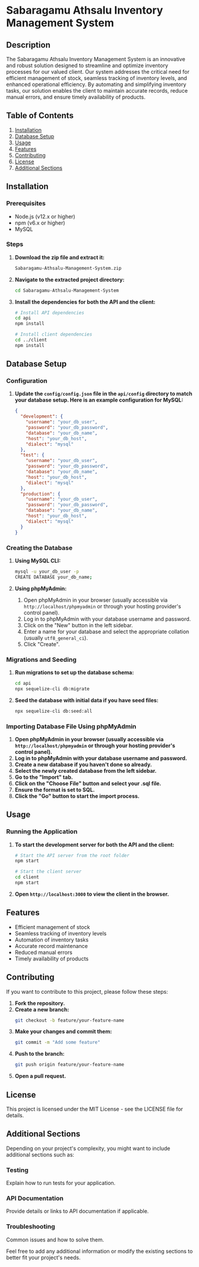 # Sabaragamu Athsalu Inventory Management System

## Description

The Sabaragamu Athsalu Inventory Management System is an innovative and robust solution designed to streamline and optimize inventory processes for our valued client. Our system addresses the critical need for efficient management of stock, seamless tracking of inventory levels, and enhanced operational efficiency. By automating and simplifying inventory tasks, our solution enables the client to maintain accurate records, reduce manual errors, and ensure timely availability of products.

## Table of Contents

1. [Installation](#installation)
2. [Database Setup](#database-setup)
3. [Usage](#usage)
4. [Features](#features)
5. [Contributing](#contributing)
6. [License](#license)
7. [Additional Sections](#additional-sections)

## Installation

### Prerequisites

- Node.js (v12.x or higher)
- npm (v6.x or higher)
- MySQL

### Steps

1. **Download the zip file and extract it:**
   ```sh
   Sabaragamu-Athsalu-Management-System.zip
   ```
2. **Navigate to the extracted project directory:**
   ```sh
   cd Sabaragamu-Athsalu-Management-System
   ```
3. **Install the dependencies for both the API and the client:**

   ```sh
   # Install API dependencies
   cd api
   npm install

   # Install client dependencies
   cd ../client
   npm install
   ```

## Database Setup

### Configuration

1. **Update the `config/config.json` file in the `api/config` directory to match your database setup. Here is an example configuration for MySQL:**
   ```json
   {
     "development": {
       "username": "your_db_user",
       "password": "your_db_password",
       "database": "your_db_name",
       "host": "your_db_host",
       "dialect": "mysql"
     },
     "test": {
       "username": "your_db_user",
       "password": "your_db_password",
       "database": "your_db_name",
       "host": "your_db_host",
       "dialect": "mysql"
     },
     "production": {
       "username": "your_db_user",
       "password": "your_db_password",
       "database": "your_db_name",
       "host": "your_db_host",
       "dialect": "mysql"
     }
   }
   ```

### Creating the Database

1. **Using MySQL CLI:**

   ```sh
   mysql -u your_db_user -p
   CREATE DATABASE your_db_name;
   ```

2. **Using phpMyAdmin:**
   1. Open phpMyAdmin in your browser (usually accessible via `http://localhost/phpmyadmin` or through your hosting provider's control panel).
   2. Log in to phpMyAdmin with your database username and password.
   3. Click on the "New" button in the left sidebar.
   4. Enter a name for your database and select the appropriate collation (usually `utf8_general_ci`).
   5. Click "Create".

### Migrations and Seeding

1. **Run migrations to set up the database schema:**

   ```sh
   cd api
   npx sequelize-cli db:migrate
   ```

2. **Seed the database with initial data if you have seed files:**
   ```sh
   npx sequelize-cli db:seed:all
   ```

### Importing Database File Using phpMyAdmin

1. **Open phpMyAdmin in your browser (usually accessible via `http://localhost/phpmyadmin` or through your hosting provider's control panel).**
2. **Log in to phpMyAdmin with your database username and password.**
3. **Create a new database if you haven't done so already.**
4. **Select the newly created database from the left sidebar.**
5. **Go to the "Import" tab.**
6. **Click on the "Choose File" button and select your .sql file.**
7. **Ensure the format is set to SQL.**
8. **Click the "Go" button to start the import process.**

## Usage

### Running the Application

1. **To start the development server for both the API and the client:**

   ```sh
   # Start the API server from the root folder
   npm start

   # Start the client server
   cd client
   npm start
   ```

2. **Open `http://localhost:3000` to view the client in the browser.**

## Features

- Efficient management of stock
- Seamless tracking of inventory levels
- Automation of inventory tasks
- Accurate record maintenance
- Reduced manual errors
- Timely availability of products

## Contributing

If you want to contribute to this project, please follow these steps:

1. **Fork the repository.**
2. **Create a new branch:**
   ```sh
   git checkout -b feature/your-feature-name
   ```
3. **Make your changes and commit them:**
   ```sh
   git commit -m "Add some feature"
   ```
4. **Push to the branch:**
   ```sh
   git push origin feature/your-feature-name
   ```
5. **Open a pull request.**

## License

This project is licensed under the MIT License - see the LICENSE file for details.

## Additional Sections

Depending on your project's complexity, you might want to include additional sections such as:

### Testing

Explain how to run tests for your application.

### API Documentation

Provide details or links to API documentation if applicable.

### Troubleshooting

Common issues and how to solve them.

Feel free to add any additional information or modify the existing sections to better fit your project's needs.
